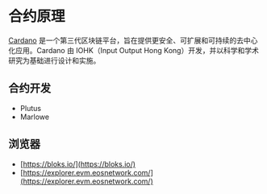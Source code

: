 # 合约原理

[Cardano](https://docs.cardano.org/) 是一个第三代区块链平台，旨在提供更安全、可扩展和可持续的去中心化应用。Cardano 由 IOHK（Input Output Hong Kong）开发，并以科学和学术研究为基础进行设计和实施。

<DocsAD/>

## 合约开发

* Plutus
* Marlowe


## 浏览器

* [https://bloks.io/](https://bloks.io/)
* [https://explorer.evm.eosnetwork.com/](https://explorer.evm.eosnetwork.com/)